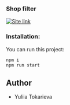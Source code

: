 ### Shop filter

[<img alt="Site link" src="https://img.shields.io/badge/-Live%20app%20%E2%86%92-green?&style=for-the-badge" />]()

### Installation:

You can run this project:

```
npm i
npm run start
```

## Author

- Yuliia Tokarieva
